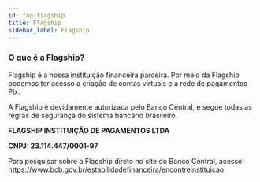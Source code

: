 ```yaml
---
id: faq-flagship
title: Flagship
sidebar_label: Flagship
---
```


### O que é a Flagship?

Flagship é a nossa instituição financeira parceira. Por meio da Flagship podemos ter acesso a criação de contas virtuais e a rede de pagamentos Pix.

A Flagship é devidamente autorizada pelo Banco Central, e segue todas as regras de segurança do sistema bancário brasileiro.

**FLAGSHIP INSTITUIÇÃO DE PAGAMENTOS LTDA**

**CNPJ: 23.114.447/0001-97**

Para pesquisar sobre a Flagship direto no site do Banco Central, acesse: https://www.bcb.gov.br/estabilidadefinanceira/encontreinstituicao